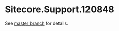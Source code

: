 # Sitecore.Support.120848

See [master branch](https://github.com/sitecoresupport/Sitecore.Support.120848) for details.